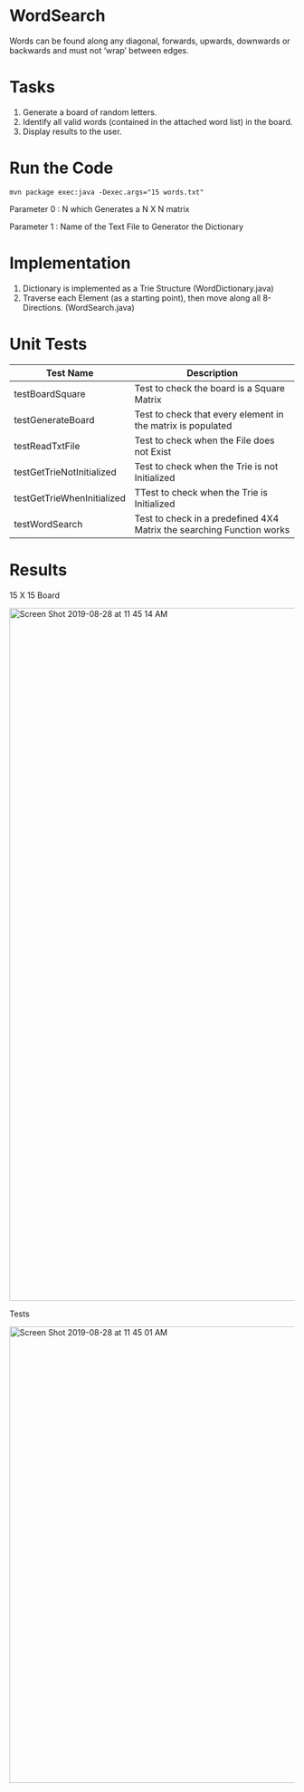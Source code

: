 # WordSearch
Words can be found along any diagonal, forwards, upwards, downwards or backwards and must not ‘wrap’ between edges.

# Tasks
1. Generate a board of random letters.
2. Identify all valid words (contained in the attached word list) in the board.
3. Display results to the user.

# Run the Code 
```
mvn package exec:java -Dexec.args="15 words.txt"
```
Parameter 0 : N which Generates a N X N matrix

Parameter 1 : Name of the Text File to Generator the Dictionary

# Implementation
1. Dictionary is implemented as a Trie Structure (WordDictionary.java)
2. Traverse each Element (as a starting point), then move along all 8-Directions. (WordSearch.java)

# Unit Tests

Test Name | Description
------------ | -------------
testBoardSquare | Test to check the board is a Square Matrix
testGenerateBoard | Test to check that every element in the matrix is populated
testReadTxtFile | Test to check when the File does not Exist
testGetTrieNotInitialized | Test to check when the Trie is not Initialized
testGetTrieWhenInitialized | TTest to check when the Trie is Initialized
testWordSearch |Test to check in a predefined 4X4 Matrix the searching Function works

# Results
15 X 15 Board 

<img width="1224" alt="Screen Shot 2019-08-28 at 11 45 14 AM" src="https://user-images.githubusercontent.com/38237395/63871408-d69fa500-c989-11e9-9cb5-a8ec5c21dade.png">

Tests

<img width="806" alt="Screen Shot 2019-08-28 at 11 45 01 AM" src="https://user-images.githubusercontent.com/38237395/63871447-e5865780-c989-11e9-842f-b452b63f7b72.png">

